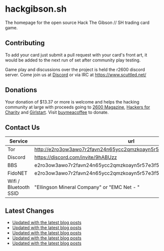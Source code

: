 # hackgibson.sh
The homepage for the open source Hack The Gibson // SH trading card game.


## Contributing

To add your card just submit a pull request with your card's front art, it would be added to the next run of set after community play testing.

Game play and discussions over the project is held the r2600 discord server. Come join us at [Discord](https://discord.com/invite/9hABUzz) or via IRC at https://www.scuttled.net/


## Donations

Your donation of $13.37 or more is welcome and helps the hacking community at large with proceeds going to [2600 Magazine](https://2600.com/), [Hackers for Charity](https://hackersforcharity.org) and [Girlstart](https://girlstart.org).  Visit [buymeacoffee](https://www.buymeacoffee.com/hackgibson.sh) to donate.


## Contact Us

Service | url
-|-
Tor | http://e2ro3ow3awo7r2favn24n65ycc2qmzkoayn5r57e3f56nvjwdcgg32ad.onion
Discord | https://discord.com/invite/9hABUzz
BBS | e2ro3ow3awo7r2favn24n65ycc2qmzkoayn5r57e3f56nvjwdcgg32ad.onion:23
FidoNET | e2ro3ow3awo7r2favn24n65ycc2qmzkoayn5r57e3f56nvjwdcgg32ad.onion:24554
Wifi / Bluetooth SSID | "Ellingson Mineral Company" or "EMC Net - <fidonet address>"

## Latest Changes
<!-- BLOG-POST-LIST:START -->
- [Updated with the latest blog posts](https://github.com/DFW2600/hackgibson.sh/commit/ae0ef139bf55076a60335183948412b0c1a31af3)
- [Updated with the latest blog posts](https://github.com/DFW2600/hackgibson.sh/commit/8fed47cfaf2e86c3a4bdb10c91535a2abdd137f1)
- [Updated with the latest blog posts](https://github.com/DFW2600/hackgibson.sh/commit/de36208ea363d02d829ba19d508db8d55cbbb7b9)
- [Updated with the latest blog posts](https://github.com/DFW2600/hackgibson.sh/commit/e74e1904a2c51321f8afc2630ba5a55ce685d6ba)
- [Updated with the latest blog posts](https://github.com/DFW2600/hackgibson.sh/commit/27a7e860c0a8a9bbbd407863b5597c71c04ba43f)
<!-- BLOG-POST-LIST:END -->
